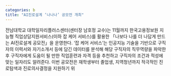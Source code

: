 ```yaml
---
categories: b
title: "AI진로설계 ‘나나나’ 공모전 개최"
---
```

전남대학교 대학일자리플러스센터(센터장 남호정 교수)는 11월까지 한국고용정보원 지능형 직업상담지원서비스(이하 잡 케어 서비스)를 활용한 「나보다 나를 더 나답게 만드는 AI진로설계 공모전」을 운영한다. ‘잡 케어 서비스’는 인공지능 기술을 기반으로 구직자의 이력서와 자기소개서 등에 담긴 데이터를 분석해 해당 구직자의 직무역량을 파악한 후 구직자에게 도움이 될 만한 직업훈련과 자격 등을 추천하고 구직자의 조건과 적성에 맞는 일자리도 알려준다. 이번 공모전은 재학생부터 졸업생, 지역청년까지 적극적인 진로탐색과 진로의사결정을 지원하기 위